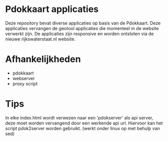 # Pdokkaart applicaties

Deze repository bevat diverse applicaties op basis van de Pdokkaart. Deze applicaties vervangen de geotool applicaties die momenteel in de website verwerkt zijn. De applicaties zijn responsive en worden ontsloten via de nieuwe rijkswaterstaat.nl website.

# Afhankelijkheden
* pdokkaart
* webserver
* proxy script


# Tips
In elke index.html wordt verwezen naar een 'pdokserver' als api server, deze moet worden vervangend door een werkende api url. Hiervoor kan het script pdok2server worden gebruikt. (werkt onder linux op met behulp van sed)


